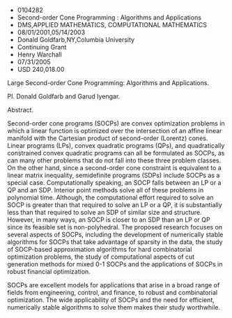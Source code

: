 
* 0104282
* Second-order Cone Programming : Algorithms and Applications
* DMS,APPLIED MATHEMATICS, COMPUTATIONAL MATHEMATICS
* 08/01/2001,05/14/2003
* Donald Goldfarb,NY,Columbia University
* Continuing Grant
* Henry Warchall
* 07/31/2005
* USD 240,018.00

Large Second-order Cone Programming: Algorithms and Applications.

PI. Donald Goldfarb and Garud Iyengar.

Abstract.

Second-order cone programs (SOCPs) are convex optimization problems in which a
linear function is optimized over the intersection of an affine linear manifold
with the Cartesian product of second-order (Lorentz) cones. Linear programs
(LPs), convex quadratic programs (QPs), and quadratically constrained convex
quadratic programs can all be formulated as SOCPs, as can many other problems
that do not fall into these three problem classes. On the other hand, since a
second-order cone constraint is equivalent to a linear matrix inequality,
semidefinite programs (SDPs) include SOCPs as a special case. Computationally
speaking, an SOCP falls between an LP or a QP and an SDP. Interior point methods
solve all of these problems in polynomial time. Although, the computational
effort required to solve an SOCP is greater than that required to solve an LP or
a QP, it is substantially less than that required to solve an SDP of similar
size and structure. However, in many ways, an SOCP is closer to an SDP than an
LP or QP since its feasible set is non-polyhedral. The proposed research focuses
on several aspects of SOCPs, including the development of numerically stable
algorithms for SOCPs that take advantage of sparsity in the data, the study of
SOCP-based approximation algorithms for hard combinatorial optimization
problems, the study of computational aspects of cut generation methods for mixed
0-1 SOCPs and the applications of SOCPs in robust financial optimization.

SOCPs are excellent models for applications that arise in a broad range of
fields from engineering, control, and finance, to robust and combinatorial
optimization. The wide applicability of SOCPs and the need for efficient,
numerically stable algorithms to solve them makes their study worthwhile.
